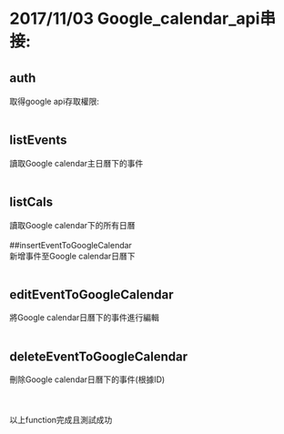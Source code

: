 # 2017/11/03 Google_calendar_api串接: <br />
## auth　<br />
取得google api存取權限: <br /> <br />
## listEvents <br />
讀取Google calendar主日曆下的事件 <br /> <br />
## listCals <br />
讀取Google calendar下的所有日曆 <br /> <br />
##insertEventToGoogleCalendar <br />
新增事件至Google calendar日曆下 <br /> <br />
## editEventToGoogleCalendar <br />
將Google calendar日曆下的事件進行編輯 <br /> <br />
## deleteEventToGoogleCalendar <br />
刪除Google calendar日曆下的事件(根據ID) <br /> <br />
<br />
<br />
以上function完成且測試成功 <br />
